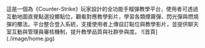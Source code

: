這是一個為《Counter-Strike》玩家設計的全功能手榴彈教學平台，使用者可透過互動地圖直覺點選投擲點位，觀看對應教學影片，學習各類煙霧彈、閃光彈與燃燒彈的擲法。平台整合登入系統，支援使用者上傳自訂點位與教學影片，並提供聊天室互動與管理員審核機制，提升教學品質與社群參與度。
![首頁] (./image/home.jpg)
